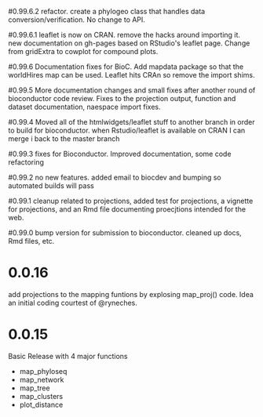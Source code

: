 #0.99.6.2
refactor. create a phylogeo class that handles data conversion/verification. No change to API.

#0.99.6.1
leaflet is now on CRAN. remove the hacks around importing it.
new documentation on gh-pages based on RStudio's leaflet page.
Change from gridExtra to cowplot for compound plots.

#0.99.6
Documentation fixes for BioC. Add mapdata package so that the worldHires map can be used. Leaflet hits CRAn so remove the import shims.

#0.99.5
More documentation changes and small fixes after another round of bioconductor code review.
Fixes to the projection output, function and dataset documentation, naespace import fixes.

#0.99.4
Moved all of the htmlwidgets/leaflet stuff to another branch in order to build for bioconductor.
when Rstudio/leaflet is available on CRAN I can merge i back to the master branch

#0.99.3
fixes for Bioconductor. Improved documentation, some code refactoring

#0.99.2
no new features. added email to biocdev and bumping so automated builds will pass

#0.99.1
cleanup related to projections, added test for projections, 
a vignette for projections, and an Rmd file documenting proecjtions intended for the web.

#0.99.0
bump version for submission to bioconductor. cleaned up docs, Rmd files, etc.

# 0.0.16
add projections to the mapping funtions by explosing map_proj() code.
Idea an initial coding courtest of @ryneches.

# 0.0.15
Basic Release with 4 major functions
- map_phyloseq
- map_network
- map_tree
- map_clusters
- plot_distance
